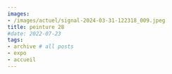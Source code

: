 ```yaml
---
images:
- /images/actuel/signal-2024-03-31-122318_009.jpeg
title: peinture 28
#date: 2022-07-23
tags:
- archive # all posts
- expo
- accueil
---
```

